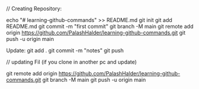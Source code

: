// Creating Repository:

echo "# learning-github-commands" >> README.md
git init
git add README.md
git commit -m "first commit"
git branch -M main
git remote add origin https://github.com/PalashHalder/learning-github-commands.git
git push -u origin main

Update: 
git add .
git commit -m "notes"
git push



// updating Fil (if you clone in another pc and update)

git remote add origin https://github.com/PalashHalder/learning-github-commands.git
git branch -M main
git push -u origin main


